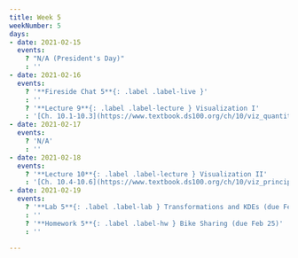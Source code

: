 ```yaml
---
title: Week 5
weekNumber: 5
days:
- date: 2021-02-15
  events:
    ? "N/A (President's Day)"
    : ''
- date: 2021-02-16
  events:
    ? '**Fireside Chat 5**{: .label .label-live }'
    : ''
    ? '**Lecture 9**{: .label .label-lecture } Visualization I'
    : '[Ch. 10.1-10.3](https://www.textbook.ds100.org/ch/10/viz_quantitative.html)'
- date: 2021-02-17
  events:
    ? 'N/A'
    : ''
- date: 2021-02-18
  events:
    ? '**Lecture 10**{: .label .label-lecture } Visualization II'
    : '[Ch. 10.4-10.6](https://www.textbook.ds100.org/ch/10/viz_principles.html)'
- date: 2021-02-19
  events:
    ? '**Lab 5**{: .label .label-lab } Transformations and KDEs (due Feb 25)'
    : ''
    ? '**Homework 5**{: .label .label-hw } Bike Sharing (due Feb 25)'
    : ''

---
```

